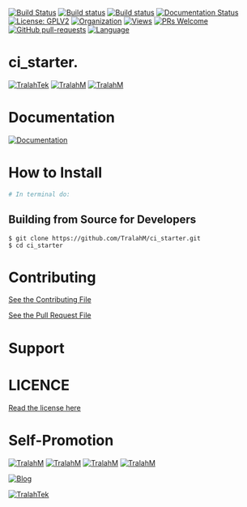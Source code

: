 
[![Build Status](https://travis-ci.com/TralahM/ci_starter.svg?branch=master)](https://travis-ci.com/TralahM/ci_starter)
[![Build status](https://ci.appveyor.com/api/projects/status/yvvmq5hyf7hj743a?svg=true)](https://ci.appveyor.com/project/TralahM/ci_starter)
[![Build status](https://ci.appveyor.com/api/projects/status/yvvmq5hyf7hj743a/branch/master?svg=true)](https://ci.appveyor.com/project/TralahM/ci_starter/branch/master)
[![Documentation Status](https://readthedocs.org/projects/ci_starter/badge/?version=latest)](https://ci_starter.readthedocs.io/en/latest/?badge=latest)
[![License: GPLV2](https://img.shields.io/badge/License-GPLV2-green.svg)](https://opensource.org/licenses/GPLV2)
[![Organization](https://img.shields.io/badge/Org-TralahTek-blue.svg)](https://github.com/TralahTek)
[![Views](http://hits.dwyl.io/TralahM/ci_starter.svg)](http://dwyl.io/TralahM/ci_starter)
[![PRs Welcome](https://img.shields.io/badge/PRs-Welcome-brightgreen.svg?style=flat-square)](https://github.com/TralahM/ci_starter/pull/)
[![GitHub pull-requests](https://img.shields.io/badge/Issues-pr-red.svg?style=flat-square)](https://github.com/TralahM/ci_starter/pull/)
[![Language](https://img.shields.io/badge/Language-php-4F5D95.svg)](https://github.com/TralahM)

# ci_starter.


[![TralahTek](https://img.shields.io/badge/Organization-TralahTek-black.svg?style=for-the-badge)](https://github.com/TralahTek)
[![TralahM](https://img.shields.io/badge/Engineer-TralahM-blue.svg?style=for-the-badge)](https://github.com/TralahM)
[![TralahM](https://img.shields.io/badge/Maintainer-TralahM-green.svg?style=for-the-badge)](https://github.com/TralahM)

# Documentation

[![Documentation](https://img.shields.io/badge/Docs-ci_starter-blue.svg?style=for-the-badge)](https://github.com/TralahM/ci_starter)

# How to Install
```bash
# In terminal do:
```

## Building from Source for Developers

```console
$ git clone https://github.com/TralahM/ci_starter.git
$ cd ci_starter
```

# Contributing
[See the Contributing File](CONTRIBUTING.rst)


[See the Pull Request File](PULL_REQUEST_TEMPLATE.md)


# Support

# LICENCE

[Read the license here](LICENSE)


# Self-Promotion

[![TralahM](https://img.shields.io/badge/Twitter-TralahM-blue.svg?style=for-the-badge)](https://twitter.com/TralahM)
[![TralahM](https://img.shields.io/badge/Github-TralahM-black.svg?style=for-the-badge)](https://github.com/TralahM)
[![TralahM](https://img.shields.io/badge/Kaggle-TralahM-purple.svg?style=for-the-badge)](https://kaggle.com/TralahM)
[![TralahM](https://img.shields.io/badge/LinkedIn-TralahM-red.svg?style=for-the-badge)](https://linkedin.com/in/TralahM)


[![Blog](https://img.shields.io/badge/Blog-tralahm.tralahtek.com-blue.svg?style=for-the-badge)](https://tralahm.tralahtek.com)

[![TralahTek](https://img.shields.io/badge/Organization-TralahTek-cyan.svg?style=for-the-badge)](https://tralahtek.com)


